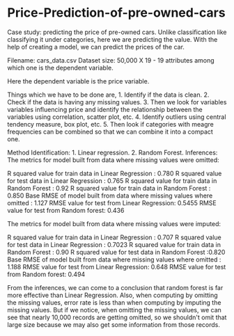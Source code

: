 # Price-Prediction-of-pre-owned-cars

Case study: predicting the price of pre-owned cars. Unlike classification like classifying it under categories, here we are predicting the value. With the help of creating a model, we can predict the prices of the car.

Filename: cars_data.csv
Dataset size: 50,000 X 19  - 19 attributes among which one is the dependent variable.

Here the dependent variable is the price variable.

Things which we have to be done are,
		1. Identify if the data is clean.
		2. Check if the data is having any missing values.
		3. Then we look for variables variables influencing price and identify the relationship between the variables using correlation, scatter plot, etc.
		4. Identify outliers using central tendency measure, box plot, etc.
		5. Then look if categories with meagre frequencies can be combined so that we can combine it into a compact one.

Method Identification:
		1. Linear regression.
		2. Random Forest.
Inferences:
The metrics for model built from data where missing values were omitted:

R squared value for train data in Linear Regression : 0.780
R squared value for test data in Linear Regression  : 0.765
R squared value for train data in Random Forest : 0.92
R squared value for train data in Random Forest : 0.850
Base RMSE of model built from data where missing values where omitted : 1.127
RMSE value for test from Linear Regression: 0.5455
RMSE value for test from Random forest: 0.436


The metrics for model built from data where missing values were imputed:

R squared value for train data in Linear Regression : 0.707
R squared value for test data in Linear Regression  : 0.7023
R squared value for train data in Random Forest : 0.90
R squared value for test data in Random Forest :0.820
Base RMSE of model built from data where missing values where omitted : 1.188
RMSE value for test from Linear Regression: 0.648
RMSE value for test from Random forest: 0.494

From the inferences, we can come to a conclusion that random forest is far more effective than Linear Regression. Also, when computing by omitting the missing values, error rate is less than when computing by imputing the missing values. But if we notice, when omitting the missing values, we can see that nearly 10,000 records are getting omitted, so we shouldn't omit that large size because we may also get some information from those records.
